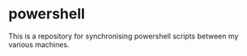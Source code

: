 powershell
==========

This is a repository for synchronising powershell scripts between my various machines.
